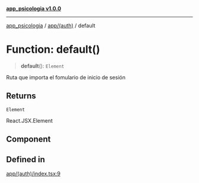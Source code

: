 [**app_psicologia v1.0.0**](../../../README.md)

***

[app_psicologia](../../../modules.md) / [app/(auth)](../README.md) / default

# Function: default()

> **default**(): `Element`

Ruta que importa el fomulario de inicio de sesión

## Returns

`Element`

React.JSX.Element

## Component

## Defined in

[app/(auth)/index.tsx:9](https://github.com/XxtbmfxX/app_psicologia/blob/da762f4f9225edbb02c8e13dfe2f9bc7ae75eef5/app/(auth)/index.tsx#L9)
